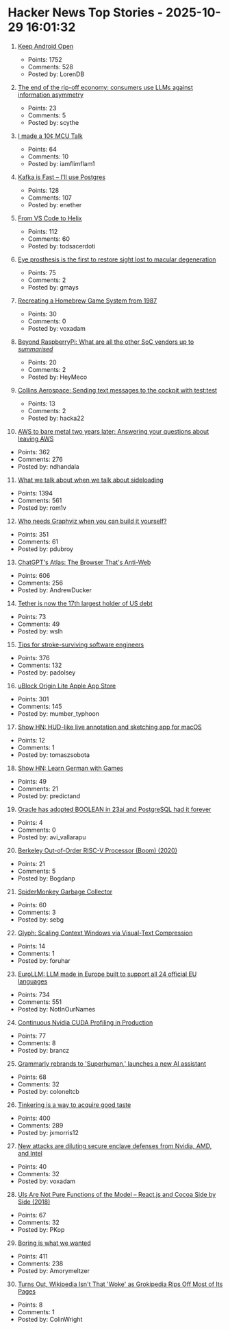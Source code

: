 # Hacker News Top Stories - 2025-10-29 16:01:32

1. [Keep Android Open](http://keepandroidopen.org/)
   - Points: 1752
   - Comments: 528
   - Posted by: LorenDB

2. [The end of the rip-off economy: consumers use LLMs against information asymmetry](https://www.economist.com/finance-and-economics/2025/10/27/the-end-of-the-rip-off-economy)
   - Points: 23
   - Comments: 5
   - Posted by: scythe

3. [I made a 10¢ MCU Talk](https://www.atomic14.com/2025/10/29/CH32V003-talking)
   - Points: 64
   - Comments: 10
   - Posted by: iamflimflam1

4. [Kafka is Fast – I'll use Postgres](https://topicpartition.io/blog/postgres-pubsub-queue-benchmarks)
   - Points: 128
   - Comments: 107
   - Posted by: enether

5. [From VS Code to Helix](https://ergaster.org/posts/2025/10/29-vscode-to-helix/)
   - Points: 112
   - Comments: 60
   - Posted by: todsacerdoti

6. [Eye prosthesis is the first to restore sight lost to macular degeneration](https://med.stanford.edu/news/all-news/2025/10/eye-prosthesis.html)
   - Points: 75
   - Comments: 2
   - Posted by: gmays

7. [Recreating a Homebrew Game System from 1987](https://alex-j-lowry.github.io/z80tvg.html)
   - Points: 30
   - Comments: 0
   - Posted by: voxadam

8. [Beyond RaspberryPi: What are all the other SoC vendors up to *summarised*](https://sbcwiki.com/news/articles/state-of-embedded-q4-25/)
   - Points: 20
   - Comments: 2
   - Posted by: HeyMeco

9. [Collins Aerospace: Sending text messages to the cockpit with test:test](https://www.ccc.de/en/disclosure/collins-aerospace-mit-test-test-textnachrichten-bis-ins-cockpit-senden)
   - Points: 13
   - Comments: 2
   - Posted by: hacka22

10. [AWS to bare metal two years later: Answering your questions about leaving AWS](https://oneuptime.com/blog/post/2025-10-29-aws-to-bare-metal-two-years-later/view)
   - Points: 362
   - Comments: 276
   - Posted by: ndhandala

11. [What we talk about when we talk about sideloading](https://f-droid.org/2025/10/28/sideloading.html)
   - Points: 1394
   - Comments: 561
   - Posted by: rom1v

12. [Who needs Graphviz when you can build it yourself?](https://spidermonkey.dev/blog/2025/10/28/iongraph-web.html)
   - Points: 351
   - Comments: 61
   - Posted by: pdubroy

13. [ChatGPT's Atlas: The Browser That's Anti-Web](https://www.anildash.com//2025/10/22/atlas-anti-web-browser/)
   - Points: 606
   - Comments: 256
   - Posted by: AndrewDucker

14. [Tether is now the 17th largest holder of US debt](https://twitter.com/paoloardoino/status/1983455972636111011)
   - Points: 73
   - Comments: 49
   - Posted by: wslh

15. [Tips for stroke-surviving software engineers](https://blog.j11y.io/2025-10-29_stroke_tips_for_engineers/)
   - Points: 376
   - Comments: 132
   - Posted by: padolsey

16. [uBlock Origin Lite Apple App Store](https://apps.apple.com/in/app/ublock-origin-lite/id6745342698)
   - Points: 301
   - Comments: 145
   - Posted by: mumber_typhoon

17. [Show HN: HUD-like live annotation and sketching app for macOS](https://draw.wrobele.com/)
   - Points: 12
   - Comments: 1
   - Posted by: tomaszsobota

18. [Show HN: Learn German with Games](https://www.learngermanwithgames.com/)
   - Points: 49
   - Comments: 21
   - Posted by: predictand

19. [Oracle has adopted BOOLEAN in 23ai and PostgreSQL had it forever](https://hexacluster.ai/blog/postgresql/oracles-adoption-of-native-boolean-data-type-vs-postgresql/)
   - Points: 4
   - Comments: 0
   - Posted by: avi_vallarapu

20. [Berkeley Out-of-Order RISC-V Processor (Boom) (2020)](https://docs.boom-core.org/en/latest/sections/intro-overview/boom.html)
   - Points: 21
   - Comments: 5
   - Posted by: Bogdanp

21. [SpiderMonkey Garbage Collector](https://firefox-source-docs.mozilla.org/js/gc.html)
   - Points: 60
   - Comments: 3
   - Posted by: sebg

22. [Glyph: Scaling Context Windows via Visual-Text Compression](https://github.com/thu-coai/Glyph)
   - Points: 14
   - Comments: 1
   - Posted by: foruhar

23. [EuroLLM: LLM made in Europe built to support all 24 official EU languages](https://eurollm.io/)
   - Points: 734
   - Comments: 551
   - Posted by: NotInOurNames

24. [Continuous Nvidia CUDA Profiling in Production](https://www.polarsignals.com/blog/posts/2025/10/22/gpu-profiling)
   - Points: 77
   - Comments: 8
   - Posted by: brancz

25. [Grammarly rebrands to 'Superhuman,' launches a new AI assistant](https://techcrunch.com/2025/10/29/grammarly-rebrands-to-superhuman-launches-a-new-ai-assistant/)
   - Points: 68
   - Comments: 32
   - Posted by: coloneltcb

26. [Tinkering is a way to acquire good taste](https://seated.ro/blog/tinkering-a-lost-art)
   - Points: 400
   - Comments: 289
   - Posted by: jxmorris12

27. [New attacks are diluting secure enclave defenses from Nvidia, AMD, and Intel](https://arstechnica.com/security/2025/10/new-physical-attacks-are-quickly-diluting-secure-enclave-defenses-from-nvidia-amd-and-intel/)
   - Points: 40
   - Comments: 32
   - Posted by: voxadam

28. [UIs Are Not Pure Functions of the Model – React.js and Cocoa Side by Side (2018)](https://blog.metaobject.com/2018/12/uis-are-not-pure-functions-of-model.html)
   - Points: 67
   - Comments: 32
   - Posted by: PKop

29. [Boring is what we wanted](https://512pixels.net/2025/10/boring-is-what-we-wanted/)
   - Points: 411
   - Comments: 238
   - Posted by: Amorymeltzer

30. [Turns Out, Wikipedia Isn't That 'Woke' as Grokipedia Rips Off Most of Its Pages](https://uk.pcmag.com/ai/160970/turns-out-wikipedia-isnt-that-woke-as-grokipedia-rips-off-most-of-its-pages)
   - Points: 8
   - Comments: 1
   - Posted by: ColinWright

